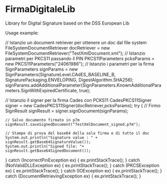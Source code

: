 # FirmaDigitaleLib
Library for Digital Signature based on the DSS European Lib

Usage example:

// Istanzio un document retriever per ottenere un doc dal file system
FileSystemDocumentRetriever docRetriever = 
        new FileSystemDocumentRetriever("TestXmlDocument.xml");
// Istanzio parametri per PKCS11 passando il PIN
PKCS11Parameters pcksParams = new PKCS11Parameters("24061986");
// Istanzio i parametri per la firma
SignParameters signParams = 
        new SignParameters(SignatureLevel.CAdES_BASELINE_B, SignaturePackaging.ENVELOPING, DigestAlgorithm.SHA256);
signParams.addAdditionalParameter(SignParameters.KnownAdditionalParameters.SignWithExpiredCertificate, true);

// Istanzio il signer per la firma Cades con PCKS11
CadesPKCS11Signer signer = new CadesPKCS11Signer(docRetriever,pcksParams);
try {
    // Firmo
    SignResult signResult = signer.signDocument(signParams);

    // Salvo documento firmato in p7m
    signResult.saveSignedDocument("TestXmlDocument_signed.p7m");

    // Stampe di prova del base64 della sola firma e di tutto il doc
    System.out.println("Signature value : " + signResult.getBase64SignatureValue());
    System.out.println("Signed file: "+ signResult.getBase64SignedDocument());
} catch (IncorrectPinException ex) {
    ex.printStackTrace();
} catch (NotValidDLLException ex) {
    ex.printStackTrace();
} catch (PKCSException ex) {
    ex.printStackTrace();
} catch (IOException ex) {
    ex.printStackTrace();
} catch (DocumentRetrievingException ex) {
    ex.printStackTrace();
}
